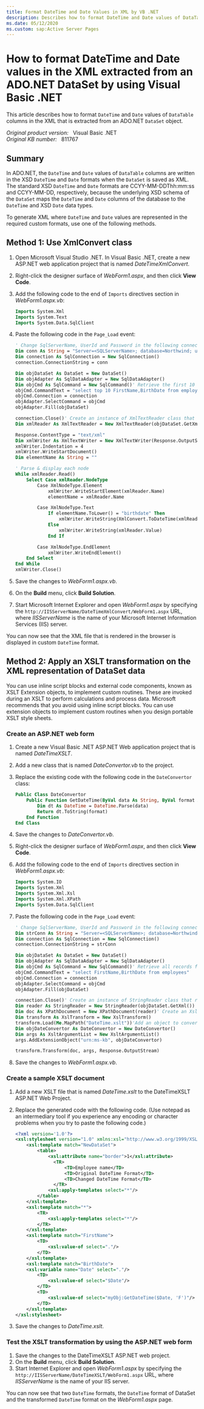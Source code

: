 ```yaml
---
title: Format DateTime and Date Values in XML by VB .NET
description: Describes how to format DateTime and Date values of DataTable columns in the XML extracted from an ADO.NET DataSet by using Visual Basic .NET.
ms.date: 05/12/2020
ms.custom: sap:Active Server Pages
---
```

# How to format DateTime and Date values in the XML extracted from an ADO.NET DataSet by using Visual Basic .NET

This article describes how to format `DateTime` and `Date` values of `DataTable` columns in the XML that is extracted from an ADO.NET `DataSet` object.

_Original product version:_ &nbsp; Visual Basic .NET  
_Original KB number:_ &nbsp; 811767

## Summary

In ADO.NET, the `DateTime` and `Date` values of `DataTable` columns are written in the XSD `DateTime` and `Date` formats when the `DataSet` is saved as XML. The standard XSD `DateTime` and `Date` formats are CCYY-MM-DDThh:mm:ss and CCYY-MM-DD, respectively, because the underlying XSD schema of the `DataSet` maps the `DateTime` and `Date` columns of the database to the `DateTime` and XSD `Date` data types.

To generate XML where `DateTime` and `Date` values are represented in the required custom formats, use one of the following methods.

## Method 1: Use XmlConvert class

1. Open Microsoft Visual Studio .NET. In Visual Basic .NET, create a new ASP.NET web application project that is named *DateTimeXmlConvert*.
2. Right-click the designer surface of *WebForm1.aspx*, and then click **View Code**.
3. Add the following code to the end of `Imports` directives section in *WebForm1.aspx.vb*:

    ```vb
    Imports System.Xml
    Imports System.Text
    Imports System.Data.SqlClient
    ```

4. Paste the following code in the `Page_Load` event:

    ```vb
    ' Change SqlServerName, UserId and Password in the following connection string.
    Dim conn As String = "Server=<SQLServerName>; database=Northwind; user id=<UserID>; password=<Password>;"
    Dim connection As SqlConnection = New SqlConnection()
    connection.ConnectionString = conn

    Dim objDataSet As DataSet = New DataSet()
    Dim objAdapter As SqlDataAdapter = New SqlDataAdapter()
    Dim objCmd As SqlCommand = New SqlCommand()' Retrieve the first 10 records from the employees table.
    objCmd.CommandText = "select top 10 FirstName,BirthDate from employees"
    objCmd.Connection = connection
    objAdapter.SelectCommand = objCmd
    objAdapter.Fill(objDataSet)

    connection.Close()' Create an instance of XmlTextReader class that reads the XML data.
    Dim xmlReader As XmlTextReader = New XmlTextReader(objDataSet.GetXml(),XmlNodeType.Element,Nothing)

    Response.ContentType = "text/xml"
    Dim xmlWriter As XmlTextWriter = New XmlTextWriter(Response.OutputStream,Encoding.UTF8)
    xmlWriter.Indentation = 4
    xmlWriter.WriteStartDocument()
    Dim elementName As String = ""

    ' Parse & display each node
    While xmlReader.Read()
        Select Case xmlReader.NodeType
            Case XmlNodeType.Element
                xmlWriter.WriteStartElement(xmlReader.Name)
                elementName = xmlReader.Name

            Case XmlNodeType.Text
                If elementName.ToLower() = "birthdate" Then
                    xmlWriter.WriteString(XmlConvert.ToDateTime(xmlReader.Value).ToString())
                Else
                    xmlWriter.WriteString(xmlReader.Value)
                End If

            Case XmlNodeType.EndElement
                xmlWriter.WriteEndElement()
        End Select
    End While
    xmlWriter.Close()
    ```

5. Save the changes to *WebForm1.aspx.vb*.
6. On the **Build** menu, click **Build Solution**.
7. Start Microsoft Internet Explorer and open *WebForm1.aspx* by specifying the `http://IISServerName/DateTimeXmlConvert/WebForm1.aspx` URL, where *IISServerName* is the name of your Microsoft Internet Information Services (IIS) server.

You can now see that the XML file that is rendered in the browser is displayed in custom `DateTime` format.

## Method 2: Apply an XSLT transformation on the XML representation of DataSet data

You can use inline script blocks and external code components, known as XSLT Extension objects, to implement custom routines. These are invoked during an XSLT to perform calculations and process data. Microsoft recommends that you avoid using inline script blocks. You can use extension objects to implement custom routines when you design portable XSLT style sheets.

### Create an ASP.NET web form

1. Create a new Visual Basic .NET ASP.NET Web application project that is named *DateTimeXSLT*.
2. Add a new class that is named *DateConvertor.vb* to the project.
3. Replace the existing code with the following code in the `DateConvertor` class:

    ```vb
    Public Class DateConvertor
        Public Function GetDateTime(ByVal data As String, ByVal format As String) As String
            Dim dt As DateTime = DateTime.Parse(data)
            Return dt.ToString(format)
        End Function
    End Class
    ```

4. Save the changes to *DateConvertor.vb*.
5. Right-click the designer surface of *WebForm1.aspx*, and then click **View Code**.
6. Add the following code to the end of `Imports` directives section in *WebForm1.aspx.vb*:

    ```vb
    Imports System.IO
    Imports System.Xml
    Imports System.Xml.Xsl
    Imports System.Xml.XPath
    Imports System.Data.SqlClient
    ```

7. Paste the following code in the `Page_Load` event:

    ```vb
    ' Change SqlServerName, UserId and Password in the following connection string.
    Dim strConn As String = "Server=<SQLServerName>; database=Northwind; user id=<UserID>; password=<Password>;"
    Dim connection As SqlConnection = New SqlConnection()
    connection.ConnectionString = strConn

    Dim objDataSet As DataSet = New DataSet()
    Dim objAdapter As SqlDataAdapter = New SqlDataAdapter()
    Dim objCmd As SqlCommand = New SqlCommand()' Retrieve all records from employees table.
    objCmd.CommandText = "select FirstName,BirthDate from employees"
    objCmd.Connection = connection
    objAdapter.SelectCommand = objCmd
    objAdapter.Fill(objDataSet)

    connection.Close()' Create an instance of StringReader class that reads the XML data.
    Dim reader As StringReader = New StringReader(objDataSet.GetXml())
    Dim doc As XPathDocument = New XPathDocument(reader)' Create an XslTransform object and load xslt file.
    Dim transform As XslTransform = New XslTransform()
    transform.Load(Me.MapPath("DateTime.xslt"))'Add an object to convert DateTime format.
    Dim objDateConvertor As DateConvertor = New DateConvertor()
    Dim args As XsltArgumentList = New XsltArgumentList()
    args.AddExtensionObject("urn:ms-kb", objDateConvertor)

    transform.Transform(doc, args, Response.OutputStream)
    ```

8. Save the changes to *WebForm1.aspx.vb*.

### Create a sample XSLT document

1. Add a new XSLT file that is named *DateTime.xslt* to the DateTimeXSLT ASP.NET Web Project.
2. Replace the generated code with the following code. (Use notepad as an intermediary tool if you experience any encoding or character problems when you try to paste the following code.)

    ```xml
    <?xml version='1.0'?>
    <xsl:stylesheet version="1.0" xmlns:xsl="http://www.w3.org/1999/XSL/Transform" xmlns:myObj="urn:ms-kb">
        <xsl:template match="NewDataSet">
            <table>
                <xsl:attribute name="border">1</xsl:attribute>
                  <TR>
                      <TD>Employee name</TD>
                      <TD>Original DateTime Format</TD>
                      <TD>Changed DateTime Format</TD>
                  </TR>
                <xsl:apply-templates select="*"/>
            </table>
        </xsl:template>
        <xsl:template match="*">
            <TR>
                <xsl:apply-templates select="*"/>
            </TR>
        </xsl:template>
        <xsl:template match="FirstName">
            <TD>
                <xsl:value-of select="."/>
            </TD>
        </xsl:template>
        <xsl:template match="BirthDate">
        <xsl:variable name="Date" select="."/>
            <TD>
                <xsl:value-of select="$Date"/>
            </TD>
            <TD>
                <xsl:value-of select="myObj:GetDateTime($Date, 'F')"/>
            </TD>
        </xsl:template>
    </xsl:stylesheet>
    ```

3. Save the changes to *DateTime.xslt*.

### Test the XSLT transformation by using the ASP.NET web form

1. Save the changes to the DateTimeXSLT ASP.NET web project.
2. On the **Build** menu, click **Build Solution**.
3. Start Internet Explorer and open *WebForm1.aspx* by specifying the `http://IISServerName/DateTimeXSLT/WebForm1.aspx` URL, where *IISServerName* is the name of your IIS server.

You can now see that two `DateTime` formats, the `DateTime` format of DataSet and the transformed `DateTime` format on the *WebForm1.aspx* page.
